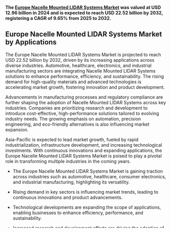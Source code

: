 <p><strong>The <a href="https://www.marketresearchintellect.com/download-sample/?rid=1065092&amp;utm_source=Pulse-April-Europe&amp;utm_medium=852">Europe Nacelle Mounted LIDAR Systems Market</a> was valued at USD 12.96 billion in 2024 and is expected to reach USD 22.52 billion by 2032, registering a CAGR of 9.65% from 2025 to 2032.</strong></p><h2>Europe Nacelle Mounted LIDAR Systems Market by Applications&nbsp;</h2><p><p>The Europe Nacelle Mounted LIDAR Systems Market is projected to reach USD 22.52 billion by 2032, driven by its increasing applications across diverse industries. Automotive, healthcare, electronics, and industrial manufacturing sectors are integrating Nacelle Mounted LIDAR Systems solutions to enhance performance, efficiency, and sustainability. The rising demand for high-quality materials and advanced technologies is accelerating market growth, fostering innovation and product development.</p><p>Advancements in manufacturing processes and regulatory compliance are further shaping the adoption of Nacelle Mounted LIDAR Systems across key industries. Companies are prioritizing research and development to introduce cost-effective, high-performance solutions tailored to evolving industry needs. The growing emphasis on automation, precision engineering, and eco-friendly alternatives is also influencing market expansion.</p><p>Asia-Pacific is expected to lead market growth, fueled by rapid industrialization, infrastructure development, and increasing technological investments. With continuous innovations and expanding applications, the Europe Nacelle Mounted LIDAR Systems Market is poised to play a pivotal role in transforming multiple industries in the coming years.</p></p><ul><li><p>The Europe Nacelle Mounted LIDAR Systems Market is gaining traction across industries such as automotive, healthcare, consumer electronics, and industrial manufacturing, highlighting its versatility.</p></li><li><p>Rising demand in key sectors is influencing market trends, leading to continuous innovations and product advancements.</p></li><li><p>Technological developments are expanding the scope of applications, enabling businesses to enhance efficiency, performance, and sustainability.</p></li><li><p>Increased research and development efforts are driving the adoption of cost-effective and high-performance solutions across various industries.</p></li><li><p>Regulatory requirements and evolving consumer preferences are shaping the demand for Nacelle Mounted LIDAR Systems, encouraging market players to develop advanced applications.</p></li><li><p>The growing focus on sustainability and efficiency is accelerating the integration of Nacelle Mounted LIDAR Systems in modern industrial and commercial applications.</p></li></ul><hr /><blockquote><p><strong><span class="font-[700]">📥Get the Complete PDF Sample of @ </span></strong><em><span class="font-[700]"><a href="https://www.marketresearchintellect.com/download-sample/?rid=1065092&amp;utm_source=Pulse-April-Europe&amp;utm_medium=852" target="_blank" data-tracking-control-name="article-ssr-frontend-pulse_little-text-block" data-tracking-will-navigate="" data-test-link="">Europe Nacelle Mounted LIDAR Systems Market Report</a>&nbsp;📥</span></em></p></blockquote><hr /><p class="" data-start="77" data-end="360"><strong data-start="77" data-end="105">Market Growth and Trends</strong></p><p class="" data-start="77" data-end="360">The Europe Nacelle Mounted LIDAR Systems Market is experiencing steady growth due to increasing demand across various industries. Technological advancements and evolving consumer preferences are shaping the market landscape, influencing product innovations and service enhancements.</p><p class="" data-start="362" data-end="606"><strong data-start="362" data-end="377">Key Drivers</strong></p><p class="" data-start="362" data-end="606">Rising adoption of Nacelle Mounted LIDAR Systems in industrial and commercial applications is driving market expansion. Factors such as regulatory support, sustainability concerns, and efficiency improvements contribute to the growing market demand.</p><p class="" data-start="608" data-end="849"><strong data-start="608" data-end="637">Challenges and Restraints</strong></p><p class="" data-start="608" data-end="849">Despite strong growth, the Europe Nacelle Mounted LIDAR Systems Market faces challenges such as high initial costs, regulatory complexities, and supply chain disruptions. These factors may impact overall market penetration and growth rate.</p><p class="" data-start="851" data-end="1095"><strong data-start="851" data-end="872">Regional Insights</strong></p><p class="" data-start="851" data-end="1095">North America, Europe, and Asia-Pacific are key regions in the Europe Nacelle Mounted LIDAR Systems Market, each witnessing varying demand trends. While North America leads in innovation, Asia-Pacific shows rapid growth due to increasing investments.</p><p><h3>Top Companies Shaping the Global Nacelle Mounted LIDAR Systems Market </h3><ul><li>Epsiline</li><li>Pentalum Technologies</li><li>AXYS Technologies</li><li>Avent Lidar Technology</li><li>Mitsubishi Electric</li><li>Epsiline</li><li>Pentalum Technologies</li></ul></p><hr /><blockquote><p><strong>📥Unlock the Full PDF Sample with a Discount of @</strong> <a href="https://www.marketresearchintellect.com/ask-for-discount/?rid=1065092&amp;utm_source=Pulse-April-Europe&amp;utm_medium=852">Europe Nacelle Mounted LIDAR Systems Market</a></p></blockquote><hr /><p><h2>Segmentations</h2><h3>Global Nacelle Mounted LIDAR Systems Market by Type</h3><ul><li>Onshore</li><li>Offshore</li></ul><h3>Global Nacelle Mounted LIDAR Systems Market by Application</h3><ul><li>Military</li><li>Commerical</li><li>Government</li></ul></p><h3><strong>Frequently Asked Questions (FAQ) &ndash; Europe Nacelle Mounted LIDAR Systems Market</strong></h3><p><strong>What is the Europe Nacelle Mounted LIDAR Systems Market?</strong></p><p><strong>The Europe Nacelle Mounted LIDAR Systems Market refers to the industry focused on the production, development, and application of Nacelle Mounted LIDAR Systems across various sectors, including automotive, healthcare, consumer electronics, and industrial manufacturing.</strong></p><p><strong>What are the key drivers of the Europe Nacelle Mounted LIDAR Systems Market?</strong></p><p><strong>Major growth factors include technological advancements, rising demand across industries, regulatory support, and increasing investments in research and development.</strong></p><p><strong>Which industries benefit the most from Nacelle Mounted LIDAR Systems?</strong></p><p><strong>Industries such as automotive, healthcare, aerospace, construction, and electronics are among the top adopters of Nacelle Mounted LIDAR Systems due to its efficiency, performance benefits, and adaptability.</strong></p><p><strong>What are the major challenges in the Europe Nacelle Mounted LIDAR Systems Market?</strong></p><p><strong>Challenges include high initial investment costs, regulatory complexities, supply chain disruptions, and competition from alternative solutions.</strong></p><p><strong>Which regions are leading in the Europe Nacelle Mounted LIDAR Systems Market?</strong></p><p><strong>North America, Europe, and Asia-Pacific are key regions, with Asia-Pacific experiencing the fastest growth due to increasing industrialization and technological advancements.</strong></p><p><strong>How will the Europe Nacelle Mounted LIDAR Systems Market evolve in the coming years?</strong></p><p><strong>The market is expected to grow significantly due to continuous innovations, rising demand, and expanding applications across various industries.</strong></p><hr /><blockquote><p><span class="font-[700]"><strong>For More Information or Query, visit&nbsp;@</strong>&nbsp;</span><span class="font-[700]"><a href="https://www.marketresearchintellect.com/product/nacelle-mounted-lidar-systems-market/?utm_source=Linkedin&utm_medium=852" target="_blank" data-tracking-control-name="article-ssr-frontend-pulse_little-text-block" data-tracking-will-navigate="" data-test-link="">Europe Nacelle Mounted LIDAR Systems Market</a></span></p></blockquote><hr /><h3><strong data-start="0" data-end="31">Why Purchase These Reports?</strong></h3><p class="" data-start="35" data-end="297">Gain a comprehensive understanding of the Europe Nacelle Mounted LIDAR Systems Market with in-depth insights into key trends, growth drivers, and challenges. These reports provide a detailed competitive landscape, helping businesses identify emerging opportunities and strategic partnerships.</p><p class="" data-start="299" data-end="540">Access accurate market forecasts and data-driven analysis to make informed business decisions. With regional and segment-wise breakdowns, these reports offer valuable insights into market dynamics across various industries and geographies.</p><p class="" data-start="542" data-end="784">Stay ahead of the competition with exclusive insights into technological advancements, investment trends, and regulatory frameworks. These reports equip businesses with actionable intelligence to enhance market positioning and drive growth.</p><p><strong><span class="font-[700]">About Us: Market Research Intellect</span></strong></p><p><span class="">Market Research Intellect is a leading Research and Consulting firm servicing over 5000+ clients. We provide advanced analytical research solutions while offering information-enriched research studies.&nbsp;</span>We also offer insights into strategic and growth analyses and data necessary to achieve corporate goals and critical revenue Janisions.</p><p><span class="">Our 250 Analysts and SMEs offer a high level of expertise in data collection and governance using industrial techniques to collect and analyze data on more than 25,000 high-impact and niche markets. Our analysts are trained to combine modern data collection techniques, superior research methodology, expertise, and years of collective experience to produce informative and accurate research.</span></p><p><strong>For inquiries please contact us at:</strong></p><p>Mr. Edwyne Fernandes</p><p>Market Research Intellect</p><p>APAC: +61 485 860 968</p><p>EU: +44 788 886 6344</p><p>US: +1 743 222 5439</p>